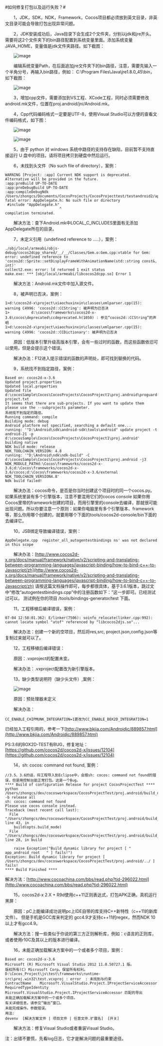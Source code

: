 #如何修复打包以及运行失败？#

&emsp;&emsp;1，JDK，SDK，NDK，Framework，Cocos项目都必须放到英文目录，非英文目录可能会导致打包出现异常问题。

&emsp;&emsp;2，JDK安装成功后，Java目录下会生成2个文件夹，分别以jdk和jre开头。需要将这2个文件夹下的bin路径配置到系统变量里面。添加系统变量JAVA_HOME，变量值是jdk文件夹路径。如下截图：

&emsp;&emsp;![image](res/image0001.png)
 
&emsp;&emsp;编辑系统变量Path，在后面追加jre文件夹下的bin路径，注意，需要先输入一个半角分号，再输入bin路径，例如： C:\Program Files\Java\jre1.8.0_45\bin，如下截图：

&emsp;&emsp;![image](res/image0002.png)

&emsp;&emsp;3，增加cpp文件，需要添加到VS工程、XCode工程，同时必须需要修改android.mk文件，位置在proj.android/jni/Android.mk。

&emsp;&emsp;4，Cpp代码编码格式一定要是UTF-8，使用Visual Studio可以方便的查看文件编码格式，如下图：

&emsp;&emsp;![image](res/image0004.png)

&emsp;&emsp;![image](res/image0003.png)

&emsp;&emsp;5，由于 python 对 windows 系统中路径的支持存在缺陷，目前暂不支持直接运行 U 盘中的项目。请将项目拷贝到硬盘中然后运行。

&emsp;&emsp;6，未找到头文件（No such file of directory），案例：

    WARNING [Project: :app] Current NDK support is deprecated.  Alternative will be provided in the future.
	:app:preBuild UP-TO-DATE
	:app:preDebugBuild UP-TO-DATE
	:app:compileDebugNdk
	/Users/zhongcs/Documents/CocosProjects/CocosProjecttest/testandroid2/app/src/main/jni/hellocpp/main.cpp:1:25: fatal error: AppDelegate.h: No such file or directory
	 #include "AppDelegate.h"
	                         ^
	compilation terminated.

&emsp;&emsp;解决方法：查下Android.mk中LOCAL_C_INCLUDES里面有无添加AppDelegate所在的目录。


&emsp;&emsp;7，未定义引用（undefined reference to …..），案例：
 
	./obj/local/armeabi/objs-debug/cocos2dcpp_shared/__/__/Classes/Gem.o:Gem.cpp:vtable for Gem: error: undefined reference to 'cocos2d::Sprite::setDisplayFrameWithAnimationName(std::string const&, int)'
	collect2.exe: error: ld returned 1 exit status
	make.exe: *** [obj/local/armeabi/libcocos2dcpp.so] Error 1

&emsp;&emsp;解决方法：Android.mk文件中加入源文件。


&emsp;&emsp;8，被声明已否决，案例：

	1>d:\cocos2d-x\project\xiaochuxinxin\classes\xmlparser.cpp(15): warning C4996: 'cocos2d::CCString': 被声明为已否决
	1>          d:\cocos\frameworks\cocos2d-x-3.6\cocos\deprecated\ccdeprecated.h(1050) : 参见“cocos2d::CCString”的声明
	1>d:\cocos2d-x\project\xiaochuxinxin\classes\xmlparser.cpp(15): warning C4996: 'cocos2d::CCDictionary': 被声明为已否决


&emsp;&emsp;原因：低版本引擎升级高版本引擎，会有一些过时的函数，而这些函数依旧可以使用，但是会提示这个错误。

&emsp;&emsp;解决办法：F12进入提示错误的函数的声明处，即可找到替换的代码。

&emsp;&emsp;9，系统找不到指定路径，案例：

	Based on: cocos2d-x-3.6
	Updated project.properties
	Updated local.properties
	Updated file d:\cocosSample\Cocos\CocosProjects\CocosProject1\proj.android\proguard-project.txt
	It seems that there are sub-projects. If you want to update them
	please use the --subprojects parameter.
	系统找不到指定的路径。
	Running command: compile
	Building mode: debug
	Android platform not specified, searching a default one...
	running: '"D:\Android\sdk\android-sdk\tools\android" update project -t android-21 -p d:\cocosSample\Cocos\CocosProjects\CocosProject1\proj.android'
	building native
	NDK build mode: release
	NDK_TOOLCHAIN_VERSION: 4.8
	running: '"D:\Android\ndk\ndk-build" -C d:\cocosSample\Cocos\CocosProjects\CocosProject1\proj.android -j3 NDK_MODULE_PATHd:\Cocos\frameworks/cocos2d-x-3.6;d:\Cocos\frameworks/cocos2d-x-3.6/cocos;d:\Cocos\frameworks/cocos2d-x-3.6/external NDK_TOOLCHAIN_VERSION4.8'
	Ndk build failed!


&emsp;&emsp;解决办法：cocos命令，是否是你当时创建这个项目时的同一个cocos.py。如果系统里装有多个引擎版本，注意不要混用它们的cocos console
如果你用Cocos里带的framework创建的项目，而用引擎里的console去编译，那就很可能出现问题。所以你要注意一个原则：如果你电脑里有多个引擎版本、framework等，那么你用哪个创建的，就要用哪个下面的tools/cocos2d-console/bin下面的去编译它。

&emsp;&emsp;10，JSB绑定导致编译错误，案例：

	AppDelegate.cpp  register_all_autogentestbindings ns' was not declared in this scope

&emsp;&emsp;解决办法：[http://www.cocos2d-x.org/docs/manual/framework/native/v2/scripting-and-translating-between-programming-languages/javascript-binding/how-to-bind-c++-to-Javascript/zh](http://www.cocos2d-x.org/docs/manual/framework/native/v2/scripting-and-translating-between-programming-languages/javascript-binding/how-to-bind-c++-to-Javascript/zh)
请按这篇文档操作即可，每步都很具体，基于3.6.1版本，跳过文中“修改“autogentestbindings.cpp”中的注册函数如下：”这一步即可。已经测试过可以，
测试例在你的项目 /tools/bindings-generator/test 下面。

&emsp;&emsp;11，工程移植后编译错误，案例：

    07-04 12:58:01.362: E/linker(7506): soinfo_relocate(linker.cpp:992): cannot locate symbol "atof" referenced by "libcocos2djs.so"...

&emsp;&emsp;解决办法：创建一个新的空项目，然后将res,src, project.json,config.json等复制过来就可以了。


&emsp;&emsp;12，工程移植后编译错误：

&emsp;&emsp;原因：.vxproject的配置未变。

&emsp;&emsp;解决办法：.vxproject配置改为新引擎版本。

&emsp;&emsp;13，缺少类型说明符（缺少头文件）,案例：

&emsp;&emsp;![image](res/image0005.png)

&emsp;&emsp;原因：预处理器未定义 

&emsp;&emsp;解决办法：

    CC_ENABLE_CHIPMUNK_INTEGRATION=1更改为CC_ENABLE_BOX2D_INTEGRATION=1

已经加入工程引用的，参考一下[http://www.bkjia.com/Androidjc/889857.html](http://www.bkjia.com/Androidjc/889857.html)

PS:3.6的BOX2D-TEST有BUG，修复地址：[https://github.com/cocos2d/cocos2d-x/issues/12104](https://github.com/cocos2d/cocos2d-x/issues/12104)


&emsp;&emsp;14，sh: cocos: command not found, 案例：

	//3.5、3.6的话，将工程导入到Eclipse中，会报sh: cocos: command not found的错误，但是用控制台能正常打包。这是一个Bug。
	**** Build of configuration Release for project CocosProjectTest ****
	python /Users/zhongcs/dev/cocosworkspace/CocosProjectTest/proj.android/build_native.py -b release all 
	sh: cocos: command not found
	Please use cocos console instead.
	Traceback (most recent call last):
	  File "/Users/zhongcs/dev/cocosworkspace/CocosProjectTest/proj.android/build_native.py", line 43, in 
	    build(opts.build_mode)
	  File "/Users/zhongcs/dev/cocosworkspace/CocosProjectTest/proj.android/build_native.py", line 28, in build
	
	    raise Exception("Build dynamic library for project [ "   app_android_root   " ] fails!")
	Exception: Build dynamic library for project [ /Users/zhongcs/dev/cocosworkspace/CocosProjectTest/proj.android/../ ] fails!
	**** Build Finished ****

   解决方法：[http://www.cocoachina.com/bbs/read.php?tid-296022.html](http://www.cocoachina.com/bbs/read.php?tid-296022.html)

&emsp;&emsp;15，cocos2d-x 2.X + R9d使用c++11正则表达式，打包APK正确，真机运行黑屏： 

&emsp;&emsp;原因：pC上能编译成功说明pc上IDE自带的库支持C++新特性（c++11的新库文件）。
但是手机是GCC库来判定的
 gcc4.9才支持c++11的regex，然而NDK 10以上才有gcc4.9。

&emsp;&emsp;解决方法：搜一些类似于你说的第三方正则解析库，例如：c语言的正则库，或者使用r10C及其以上的版本进行编译。


&emsp;&emsp;16，未能正确加载解决方案中的一个或者多个项目，案例：

    Based on: cocos2d-x-3.6
    Microsoft (R) Microsoft Visual Studio 2012 11.0.50727.1 版。
    版权所有(C) Microsoft Corp。保留所有权利。
    D:\Cocos_Project\js\test\frameworks\runtime-src\proj.win32\test.vcxproj : error  : 未找到与约束 
	ContractName	Microsoft.VisualStudio.Project.IProjectServiceAccessor
	RequiredTypeIdentity	Microsoft.VisualStudio.Project.IProjectServiceAccessor 匹配的导出
    未能正确加载解决方案中的一个或多个项目。
    有关详细信息，请参见“输出”窗口。
    未能完成操作。参数错误。 
    用法: 
    devenv  [解决方案文件 | 项目文件 | 任意文件.扩展名]  [开关]

&emsp;&emsp;解决方法：修复Visual Studio或者重装Visual Studio。

注：出错不要慌，先看log日志，它才是解决问题的最重要途径。













